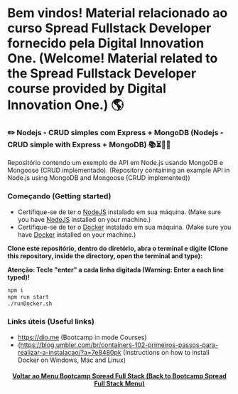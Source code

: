 # Bem vindos! Material relacionado ao curso Spread Fullstack Developer fornecido pela Digital Innovation One. (Welcome! Material related to the Spread Fullstack Developer course provided by Digital Innovation One.) 🌎

### ✏️ Nodejs - CRUD simples com Express + MongoDB (Nodejs - CRUD simple with Express + MongoDB) 📚⏳🤔😉

Repositório contendo um exemplo de API em Node.js usando MongoDB e Mongoose (CRUD implementado). (Repository containing an example API in Node.js using MongoDB and Mongoose (CRUD implemented))

### Começando (Getting started)

- Certifique-se de ter o [NodeJS](https://nodejs.org/en/) instalado em sua máquina. (Make sure you have [NodeJS](https://nodejs.org/en/) installed on your machine.)
- Certifique-se de ter o [Docker](https://www.docker.com/) instalado em sua máquina. (Make sure you have [Docker](https://www.docker.com/) installed on your machine.)

**Clone este reposítório, dentro do diretório, abra o terminal e digite (Clone this repository, inside the directory, open the terminal and type):**

**Atenção: Tecle "enter" a cada linha digitada (Warning: Enter a each line typed)!**

```bash
npm i
npm run start
./runDocker.sh
```

### Links úteis (Useful links)
+ https://dio.me (Bootcamp in mode Courses)
+ (https://blog.umbler.com/br/containers-102-primeiros-passos-para-realizar-a-instalacao/?a=7e8480pk (Instructions on how to install Docker on Windows, Mac and Linux)

<h4 align="center"><a href="https://github.com/luciano-da-cruz-jr/luciano-da-cruz-jr/blob/main/Spread-Full-Stack-Menu.md">Voltar ao Menu Bootcamp Spread Full Stack (Back to Bootcamp Spread Full Stack Menu)</a></h4>

